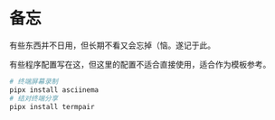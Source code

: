 # 备忘

有些东西并不日用，但长期不看又会忘掉（恼。遂记于此。

有些程序配置写在这，但这里的配置不适合直接使用，适合作为模板参考。

```bash
# 终端屏幕录制
pipx install asciinema
# 结对终端分享
pipx install termpair
```
